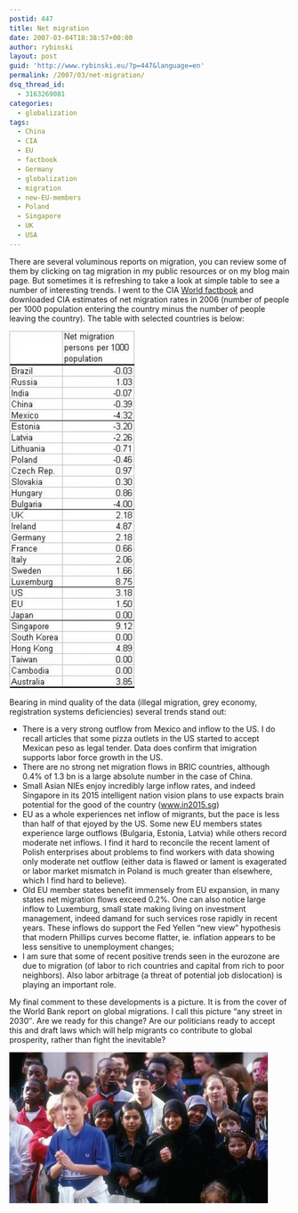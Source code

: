 ```yaml
---
postid: 447
title: Net migration
date: 2007-03-04T18:38:57+00:00
author: rybinski
layout: post
guid: 'http://www.rybinski.eu/?p=447&language=en'
permalink: /2007/03/net-migration/
dsq_thread_id:
  - 3163269081
categories:
  - globalization
tags:
  - China
  - CIA
  - EU
  - factbook
  - Germany
  - globalization
  - migration
  - new-EU-members
  - Poland
  - Singapore
  - UK
  - USA
---
```

<div align="center">
</div>

There are several voluminous reports on migration, you can review some of them by clicking on tag migration in my public resources or on my blog main page. But sometimes it is refreshing to take a look at simple table to see a number of interesting trends. I went to the CIA [World factbook](https://cia.gov/cia//publications/factbook/fields/2112.html) and downloaded CIA estimates of net migration rates in 2006 (number of people per 1000 population entering the country minus the number of people leaving the country). The table with selected countries is below:

<!--more--></p> 

<div>
  <img width="225" height="641" alt="net_migration_rates.jpg" src="/uploads/net_migration_rates.thumbnail.jpg" />
</div>

</a>

Bearing in mind quality of the data (illegal migration, grey economy, registration systems deficiencies) several trends stand out:

  * There is a very strong outflow from Mexico and inflow to the US. I do recall articles that some pizza outlets in the US started to accept Mexican peso as legal tender. Data does confirm that imigration supports labor force growth in the US. 
  * There are no strong net migration flows in BRIC countries, although 0.4% of 1.3 bn is a large absolute number in the case of China. 
  * Small Asian NIEs enjoy incredibly large inflow rates, and indeed Singapore in its 2015 intelligent nation vision plans to use expacts brain potential for the good of the country (www.in2015.sg)
  * EU as a whole experiences net inflow of migrants, but the pace is less than half of that ejoyed by the US. Some new EU members states experience large outflows (Bulgaria, Estonia, Latvia) while others record moderate net inflows. I find it hard to reconcile the recent lament of Polish enterprises about problems to find workers with data showing only moderate net outflow (either data is flawed or lament is exagerated or labor market mismatch in Poland is much greater than elsewhere, which I find hard to believe).
  * Old EU member states benefit immensely from EU expansion, in many states net migration flows exceed 0.2%. One can also notice large inflow to Luxemburg, small state making living on investment management, indeed damand for such services rose rapidly in recent years. These inflows do support the Fed Yellen “new view” hypothesis that modern Phillips curves become flatter, ie. inflation appears to be less sensitive to unemployment changes;
  * I am sure that some of recent positive trends seen in the eurozone are due to migration (of labor to rich countries and capital from rich to poor neighbors). Also labor arbitrage (a threat of potential job dislocation) is playing an important role. 

My final comment to these developments is a picture. It is from the cover of the World Bank report on global migrations. I call this picture “any street in 2030″. Are we ready for this change? Are our politicians ready to accept this and draft laws which will help migrants co contribute to global prosperity, rather than fight the inevitable? 

[![any_street_2030.jpg](/uploads/any_street_2030.jpg)](/uploads/any_street_2030.jpg "any_street_2030.jpg")
